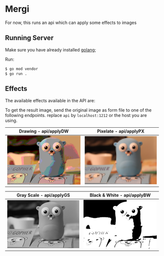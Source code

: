 # Mergi

For now, this runs an api which can apply some effects to images

## Running Server

Make sure you have already installed [golang](https://golang.org/doc/install);

Run:

    $ go mod vendor
    $ go run .

## Effects

The available effects available in the API are:

To get the result image, send the original image as form file to one of the following endpoints. replace `api` by `localhost:1212` or the host you are using.

|   Drawing - api/applyDW   |  Pixelate - api/applyPX   |
| :-----------------------: | :-----------------------: |
| ![](images/gopher-dw.png) | ![](images/gopher-px.png) |

| Gray Scale - api/applyGS  |Black & White - api/applyBW|
| :-----------------------: | :-----------------------: |
| ![](images/gopher-gs.png) | ![](images/gopher-bw.png) |
